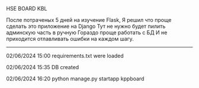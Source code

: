 HSE BOARD KBL

После потраченых 5 дней на изучение Flask, 
Я решил что проще сделать это приложение на Django
Тут не нужно будет пилить админскую часть в ручную
Гораздо проще работать с БД
И не приходится отлавливать ошибки на каждом шагу.

--------------------------------------------------

02/06/2024 15:00 requirements.txt were loaded

02/06/2024 15:35 DB created

02/06/2024 16:20 python manage.py startapp kppboard